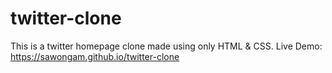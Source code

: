 # twitter-clone
This is a twitter homepage clone made using only HTML & CSS.
Live Demo: https://sawongam.github.io/twitter-clone
